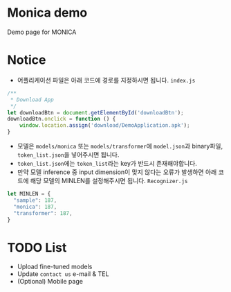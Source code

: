 # Monica demo
Demo page for MONICA

# Notice
- 어플리케이션 파일은 아래 코드에 경로를 지정하시면 됩니다.
`index.js`
```javascript
/**
 * Download App
 */
let downloadBtn = document.getElementById('downloadBtn');
downloadBtn.onclick = function () {
    window.location.assign('download/DemoApplication.apk');
}
```
- 모델은 `models/monica` 또는 `models/transformer`에 `model.json`과 binary파일, `token_list.json`을 넣어주시면 됩니다.
- `token_list.json`에는 `token_list`라는 key가 반드시 존재해야합니다.
- 만약 모델 inference 중 input dimension이 맞지 않다는 오류가 발생하면 아래 코드에 해당 모델의 MINLEN를 설정해주시면 됩니다.
`Recognizer.js`
```javascript
let MINLEN = {
  "sample": 187,
  "monica": 187,
  "transformer": 187,
}
```


# TODO List
- Upload fine-tuned models
- Update `contact us` e-mail & TEL
- (Optional) Mobile page